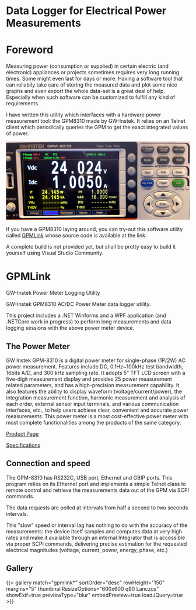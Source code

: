# Data Logger for Electrical Power Measurements


# Foreword

Measuring power (consumption or supplied) in certain electric (and electronic) appliances or projects sometimes requires very long running times. Some might even last for days or more.
Having a software tool that can reliabily take care of storing the measured data and plot some nice graphs and even export the whole data-set is a great deal of help. Especially when such software can be customized to fulfill any kind of requirements.

I have written this utility which interfaces with a hardware power measurement tool: the GPM8310 made by GW-Instek.
It relies on an Telnet client which periodically queries the GPM to get the exact integrated values of power.

![](gpm8310.jpg "GW-Instek Power Meter GPM8310")

If you have a GPM8310 laying around, you can try-out this software utility called [GPMLink](https://github.com/lucaji/GPMLink) whose source code is available at the link.

A complete build is not provided yet, but shall be pretty easy to build it yourself using Visual Studio Community.

# GPMLink

 GW-Instek Power Meter Logging Utility

 GW-Instek GPM8310 AC/DC Power Meter data logger utility.

This project includes a .NET Winforms and a WPF application (and .NETCore work in progress) to perform long measurements and data logging sessions with the above power meter device.

## The Power Meter

GW Instek GPM-8310 is a digital power meter for single-phase (1P/2W) AC power measurement. Features include DC, 0.1Hz~100kHz test bandwidth, 16bits A/D, and 300 kHz sampling rate. It adopts 5” TFT LCD screen with a five-digit measurement display and provides 25 power measurement related parameters, and has a high-precision measurement capability. It also features the ability to display waveform (voltage/current/power), the integration measurement function, harmonic measurement and analysis of each order, external sensor input terminals, and various communication interfaces, etc., to help users achieve clear, convenient and accurate power measurements. This power meter is a most cost-effective power meter with most complete functionalities among the products of the same category.

[Product Page](https://www.gwinstek.com/en-global/products/detail/GPM-8310)

[Specifications](https://www.gwinstek.com/en-global/products/downloadSeriesSpec/2114)

## Connection and speed

The GPM-8310 has RS232C, USB port, Ethernet and GBIP ports. This program relies on its Ethernet port and implements a simple Telnet class to remote control and retrieve the measurements data out of the GPM via SCPI commands.

The data requests are polled at intervals from half a second to two seconds intervals.

This "slow" speed or interval lag has nothing to do with the accuracy of the measurements: the device itself samples and computes data at very high rates and make it available through an internal Integrator that is accessible via proper SCPI commands, delivering precise estimation for the requested electrical magnitudes (voltage, current, power, energy, phase, etc.)

## Gallery

{{< gallery match="gpmlink*" sortOrder="desc" rowHeight="150" margins="5" thumbnailResizeOptions="600x600 q90 Lanczos" showExif=true previewType="blur" embedPreview=true loadJQuery=true >}}

